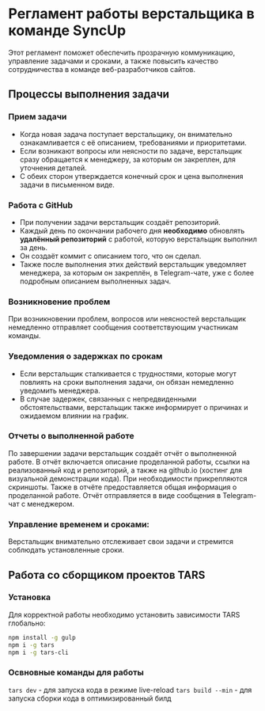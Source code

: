 # Регламент работы верстальщика в команде SyncUp

Этот регламент поможет обеспечить прозрачную коммуникацию, управление задачами и сроками, а также повысить качество сотрудничества в команде веб-разработчиков сайтов.

## Процессы выполнения задачи

### Прием задачи 
* Когда новая задача поступает верстальщику, он внимательно ознакамливается с её описанием, требованиями и приоритетами.
* Если возникают вопросы или неясности по задаче, верстальщик сразу обращается к менеджеру, за которым он закреплен, для уточнения деталей.
* С обеих сторон утверждается конечный срок и цена выполнения задачи в письменном виде.

### Работа с GitHub

* При получении задачи верстальщик создаёт репозиторий.
* Каждый день по окончании рабочего дня **необходимо** обновлять **удалённый репозиторий** с работой, которую верстальщик выполнил за день.
* Он создаёт коммит с описанием того, что он сделал.
* Также после выполнения этих действий верстальщик уведомляет менеджера, за которым он закреплён, в Telegram-чате, уже с более подробным описанием выполненных задач.  

### Возникновение проблем

При возникновении проблем, вопросов или неясностей верстальщик немедленно отправляет сообщения соответствующим участникам команды.

### Уведомления о задержках по срокам

* Если верстальщик сталкивается с трудностями, которые могут повлиять на сроки выполнения задачи, он обязан немедленно уведомить менеджера.
* В случае задержек, связанных с непредвиденными обстоятельствами, верстальщик также информирует о причинах и ожидаемом влиянии на график.

### Отчеты о выполненной работе

По завершении задачи верстальщик создаёт отчёт о выполненной работе. В отчёт включается описание проделанной работы, ссылки на реализованный код и репозиторий, а также на github.io (хостинг для визуальной демонстрации кода). При необходимости прикрепляются скриншоты. Также в отчёте предоставляется общая информация о проделанной работе. Отчёт отправляется в виде сообщения в Telegram-чат с менеджером.

### Управление временем и сроками:

Верстальщик внимательно отслеживает свои задачи и стремится соблюдать установленные сроки.


## Работа со сборщиком проектов TARS

### Установка

Для корректной работы необходимо установить зависимости TARS глобально:

```bash
npm install -g gulp
npm i -g tars
npm i -g tars-cli 
```

### Освновные команды для работы 

`tars dev` - для запуска кода в режиме live-reload
`tars build --min` - для запуска сборки кода в оптимизированный билд

